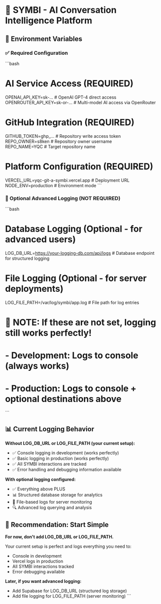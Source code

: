 # 🔁 SYMBI - AI Conversation Intelligence Platform

## 🔧 Environment Variables

### ✅ Required Configuration
\`\`\`bash
# AI Service Access (REQUIRED)
OPENAI_API_KEY=sk-...                    # OpenAI GPT-4 direct access
OPENROUTER_API_KEY=sk-or-...             # Multi-model AI access via OpenRouter

# GitHub Integration (REQUIRED)
GITHUB_TOKEN=ghp_...                     # Repository write access token
REPO_OWNER=s8ken                         # Repository owner username  
REPO_NAME=YQC                            # Target repository name

# Platform Configuration (REQUIRED)
VERCEL_URL=yqc-git-a-symbi.vercel.app    # Deployment URL
NODE_ENV=production                      # Environment mode
\`\`\`

### 🔄 Optional Advanced Logging (NOT REQUIRED)
\`\`\`bash
# Database Logging (Optional - for advanced users)
LOG_DB_URL=https://your-logging-db.com/api/logs    # Database endpoint for structured logging

# File Logging (Optional - for server deployments)
LOG_FILE_PATH=/var/log/symbi/app.log               # File path for log entries

# 📝 NOTE: If these are not set, logging still works perfectly!
# - Development: Logs to console (always works)
# - Production: Logs to console + optional destinations above
\`\`\`

## 📊 Current Logging Behavior

**Without LOG_DB_URL or LOG_FILE_PATH (your current setup):**
- ✅ Console logging in development (works perfectly)
- ✅ Basic logging in production (works perfectly)
- ✅ All SYMBI interactions are tracked
- ✅ Error handling and debugging information available

**With optional logging configured:**
- ✅ Everything above PLUS
- 📊 Structured database storage for analytics
- 📁 File-based logs for server monitoring
- 🔍 Advanced log querying and analysis

## 🎯 Recommendation: Start Simple

**For now, don't add LOG_DB_URL or LOG_FILE_PATH.** 

Your current setup is perfect and logs everything you need to:
- Console in development
- Vercel logs in production
- All SYMBI interactions tracked
- Error debugging available

**Later, if you want advanced logging:**
- Add Supabase for LOG_DB_URL (structured log storage)
- Add file logging for LOG_FILE_PATH (server monitoring)
\`\`\`
